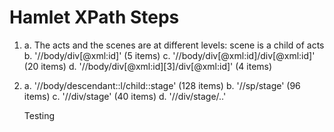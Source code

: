# Hamlet XPath Steps 

1.  a. The acts and the scenes are at different levels: scene is a child of acts
    b. '//body/div[@xml:id]' (5 items)
    c. '//body/div[@xml:id]/div[@xml:id]' (20 items)
    d. '//body/div[@xml:id][3]/div[@xml:id]' (4 items)
2. a. '//body/descendant::l/child::stage' (128 items)
   b. '//sp/stage' (96 items)
   c. '//div/stage' (40 items)
   d. '//div/stage/..'
   
   Testing